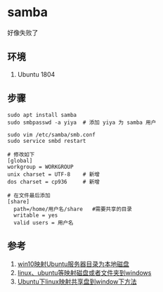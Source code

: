 # samba

好像失败了

## 环境

1. Ubuntu 1804

## 步骤

```shell
sudo apt install samba
sudo smbpasswd -a yiya  # 添加 yiya 为 samba 用户

sudo vim /etc/samba/smb.conf
sudo service smbd restart
```

```shell
# 修改如下
[global]
workgroup = WORKGROUP
unix charset = UTF-8    # 新增
dos charset = cp936     # 新增

# 在文件最后添加
[share]
  path=/home/用户名/share   #需要共享的目录
  writable = yes 
  valid users = 用户名
```

## 参考

1. [win10映射Ubuntu服务器目录为本地磁盘](https://zhuanlan.zhihu.com/p/352358151)
2. [linux、ubuntu等映射磁盘或者文件夹到windows](https://blog.51cto.com/u_15316847/3219799)
3. [Ubuntu下linux映射共享盘到window下方法](https://cloud.tencent.com/developer/article/1689339)
